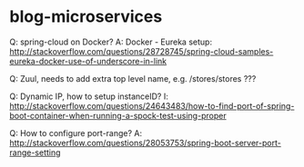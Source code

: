 # blog-microservices

Q: spring-cloud on Docker?
A: Docker - Eureka setup: http://stackoverflow.com/questions/28728745/spring-cloud-samples-eureka-docker-use-of-underscore-in-link

Q: Zuul, needs to add extra top level name, e.g. /stores/stores ???

Q:  Dynamic IP, how to setup instanceID?
I: http://stackoverflow.com/questions/24643483/how-to-find-port-of-spring-boot-container-when-running-a-spock-test-using-proper

Q: How to configure port-range?
A: http://stackoverflow.com/questions/28053753/spring-boot-server-port-range-setting